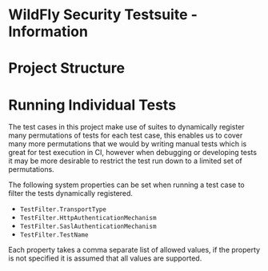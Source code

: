 # WildFly Security Testsuite - Information


# Project Structure

# Running Individual Tests

The test cases in this project make use of suites to dynamically register many
permutations of tests for each test case, this enables us to cover many more
permutations that we would by writing manual tests which is great for test
execution in CI, however when debugging or developing tests it may be more
desirable to restrict the test run down to a limited set of permutations.

The following system properties can be set when running a test case to filter
the tests dynamically registered.

- `TestFilter.TransportType`
- `TestFilter.HttpAuthenticationMechanism`
- `TestFilter.SaslAuthenticationMechanism`
- `TestFilter.TestName`

Each property takes a comma separate list of allowed values, if the property is
not specified it is assumed that all values are supported.